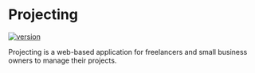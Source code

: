# Projecting

[![version][versionbadge]][CHANGELOG]

Projecting is a web-based application for freelancers and small business owners to manage their projects.

[versionbadge]: https://img.shields.io/badge/version-0.0.0-green.svg
[CHANGELOG]: ./changelog.md
